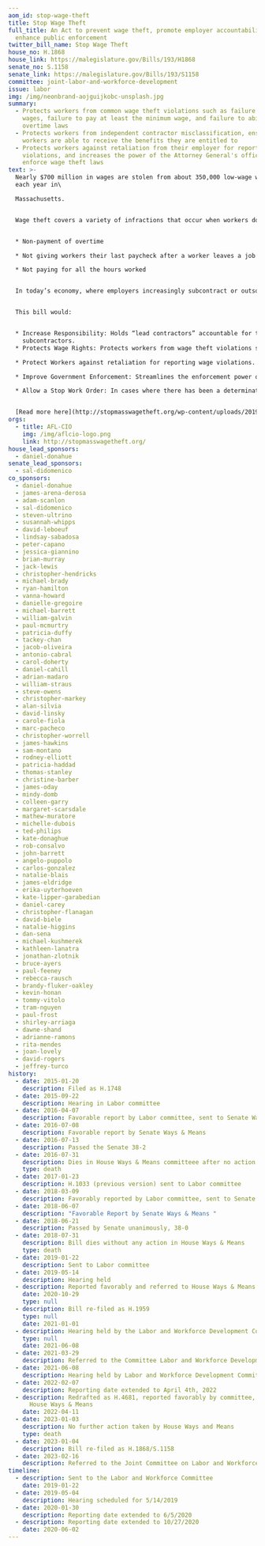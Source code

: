 ```yaml
---
aom_id: stop-wage-theft
title: Stop Wage Theft
full_title: An Act to prevent wage theft, promote employer accountability, and
  enhance public enforcement
twitter_bill_name: Stop Wage Theft
house_no: H.1868
house_link: https://malegislature.gov/Bills/193/H1868
senate_no: S.1158
senate_link: https://malegislature.gov/Bills/193/S1158
committee: joint-labor-and-workforce-development
issue: labor
img: /img/neonbrand-aojguijkobc-unsplash.jpg
summary:
  - Protects workers from common wage theft violations such as failure to pay
    wages, failure to pay at least the minimum wage, and failure to abide by
    overtime laws
  - Protects workers from independent contractor misclassification, ensuring
    workers are able to receive the benefits they are entitled to
  - Protects workers against retaliation from their employer for reporting
    violations, and increases the power of the Attorney General's office to
    enforce wage theft laws
text: >-
  Nearly $700 million in wages are stolen from about 350,000 low-wage workers
  each year in\

  Massachusetts. 


  Wage theft covers a variety of infractions that occur when workers do not receive their legally required or promised wages. Common forms of wage theft are:


  * Non-payment of overtime

  * Not giving workers their last paycheck after a worker leaves a job

  * Not paying for all the hours worked


  In today’s economy, where employers increasingly subcontract or outsource core parts of their business to other companies, wage theft has overwhelmed the capacity of our existing labor laws and enforcement mechanics.


  This bill would: 


  * Increase Responsibility: Holds “lead contractors” accountable for the wage theft violations of their\
    subcontractors.
  * Protects Wage Rights: Protects workers from wage theft violations such as failure to make wage payments; failure to abide by minimum wage, prevailing wage and overtime laws; and independent contractor misclassification.

  * Protect Workers against retaliation for reporting wage violations.

  * Improve Government Enforcement: Streamlines the enforcement power of the Attorney General’s office by allowing it to bring wage theft cases directly to court and seek damages on behalf of workers.

  * Allow a Stop Work Order: In cases where there has been a determination of a wage theft violation, the AG will have the power to issue a “Stop Work Order,” which temporarily halts work until the violation is corrected.


  [Read more here](http://stopmasswagetheft.org/wp-content/uploads/2019/05/wage-theft-fact-sheet-feb-19.pdf).
orgs:
  - title: AFL-CIO
    img: /img/aflcio-logo.png
    link: http://stopmasswagetheft.org/
house_lead_sponsors:
  - daniel-donahue
senate_lead_sponsors:
  - sal-didomenico
co_sponsors:
  - daniel-donahue
  - james-arena-derosa
  - adam-scanlon
  - sal-didomenico
  - steven-ultrino
  - susannah-whipps
  - david-leboeuf
  - lindsay-sabadosa
  - peter-capano
  - jessica-giannino
  - brian-murray
  - jack-lewis
  - christopher-hendricks
  - michael-brady
  - ryan-hamilton
  - vanna-howard
  - danielle-gregoire
  - michael-barrett
  - william-galvin
  - paul-mcmurtry
  - patricia-duffy
  - tackey-chan
  - jacob-oliveira
  - antonio-cabral
  - carol-doherty
  - daniel-cahill
  - adrian-madaro
  - william-straus
  - steve-owens
  - christopher-markey
  - alan-silvia
  - david-linsky
  - carole-fiola
  - marc-pacheco
  - christopher-worrell
  - james-hawkins
  - sam-montano
  - rodney-elliott
  - patricia-haddad
  - thomas-stanley
  - christine-barber
  - james-oday
  - mindy-domb
  - colleen-garry
  - margaret-scarsdale
  - mathew-muratore
  - michelle-dubois
  - ted-philips
  - kate-donaghue
  - rob-consalvo
  - john-barrett
  - angelo-puppolo
  - carlos-gonzalez
  - natalie-blais
  - james-eldridge
  - erika-uyterhoeven
  - kate-lipper-garabedian
  - daniel-carey
  - christopher-flanagan
  - david-biele
  - natalie-higgins
  - dan-sena
  - michael-kushmerek
  - kathleen-lanatra
  - jonathan-zlotnik
  - bruce-ayers
  - paul-feeney
  - rebecca-rausch
  - brandy-fluker-oakley
  - kevin-honan
  - tommy-vitolo
  - tram-nguyen
  - paul-frost
  - shirley-arriaga
  - dawne-shand
  - adrianne-ramons
  - rita-mendes
  - joan-lovely
  - david-rogers
  - jeffrey-turco
history:
  - date: 2015-01-20
    description: Filed as H.1748
  - date: 2015-09-22
    description: Hearing in Labor committee
  - date: 2016-04-07
    description: Favorable report by Labor committee, sent to Senate Ways & Means
  - date: 2016-07-08
    description: Favorable report by Senate Ways & Means
  - date: 2016-07-13
    description: Passed the Senate 38-2
  - date: 2016-07-31
    description: Dies in House Ways & Means committeee after no action
    type: death
  - date: 2017-01-23
    description: H.1033 (previous version) sent to Labor committee
  - date: 2018-03-09
    description: Favorably reported by Labor committee, sent to Senate Ways & Means
  - date: 2018-06-07
    description: "Favorable Report by Senate Ways & Means "
  - date: 2018-06-21
    description: Passed by Senate unanimously, 38-0
  - date: 2018-07-31
    description: Bill dies without any action in House Ways & Means
    type: death
  - date: 2019-01-22
    description: Sent to Labor committee
  - date: 2019-05-14
    description: Hearing held
  - description: Reported favorably and referred to House Ways & Means
    date: 2020-10-29
    type: null
  - description: Bill re-filed as H.1959
    type: null
    date: 2021-01-01
  - description: Hearing held by the Labor and Workforce Development Committee
    type: null
    date: 2021-06-08
  - date: 2021-03-29
    description: Referred to the Committee Labor and Workforce Development
  - date: 2021-06-08
    description: Hearing held by Labor and Workforce Development Committee
  - date: 2022-02-07
    description: Reporting date extended to April 4th, 2022
  - description: Redrafted as H.4681, reported favorably by committee, referred to
      House Ways & Means
    date: 2022-04-11
  - date: 2023-01-03
    description: No further action taken by House Ways and Means
    type: death
  - date: 2023-01-04
    description: Bill re-filed as H.1868/S.1158
  - date: 2023-02-16
    description: Referred to the Joint Committee on Labor and Workforce Development
timeline:
  - description: Sent to the Labor and Workforce Committee
    date: 2019-01-22
  - date: 2019-05-04
    description: Hearing scheduled for 5/14/2019
  - date: 2020-01-30
    description: Reporting date extended to 6/5/2020
  - description: Reporting date extended to 10/27/2020
    date: 2020-06-02
---
```

